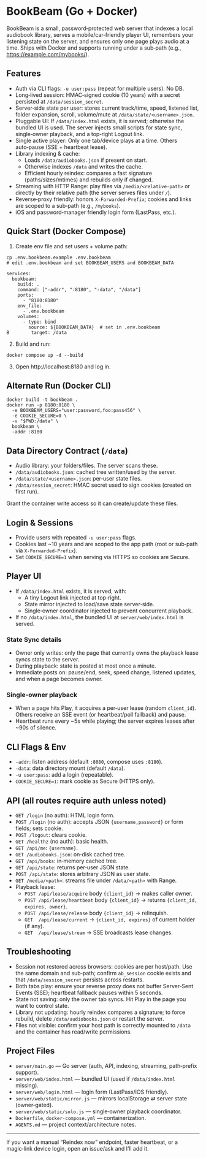 # BookBeam (Go + Docker)

BookBeam is a small, password‑protected web server that indexes a local audiobook library, serves a mobile/car‑friendly player UI, remembers your listening state on the server, and ensures only one page plays audio at a time. Ships with Docker and supports running under a sub‑path (e.g., https://example.com/mybooks/).

## Features

- Auth via CLI flags: `-u user:pass` (repeat for multiple users). No DB.
- Long‑lived session: HMAC‑signed cookie (10 years) with a secret persisted at `/data/session_secret`.
- Server‑side state per user: stores current track/time, speed, listened list, folder expansion, scroll, volume/mute at `/data/state/<username>.json`.
- Pluggable UI: If `/data/index.html` exists, it is served; otherwise the bundled UI is used. The server injects small scripts for state sync, single‑owner playback, and a top‑right Logout link.
- Single active player: Only one tab/device plays at a time. Others auto‑pause (SSE + heartbeat lease).
- Library indexing & cache:
  - Loads `/data/audiobooks.json` if present on start.
  - Otherwise indexes `/data` and writes the cache.
  - Efficient hourly reindex: compares a fast signature (paths/sizes/mtimes) and rebuilds only if changed.
- Streaming with HTTP Range: play files via `/media/<relative-path>` or directly by their relative path (the server serves files under `/`).
- Reverse‑proxy friendly: honors `X-Forwarded-Prefix`; cookies and links are scoped to a sub‑path (e.g., `/mybooks`).
- iOS and password‑manager friendly login form (LastPass, etc.).

## Quick Start (Docker Compose)

1) Create env file and set users + volume path:

```
cp .env.bookbeam.example .env.bookbeam
# edit .env.bookbeam and set BOOKBEAM_USERS and BOOKBEAM_DATA

services:
  bookbeam:
    build: .
    command: ["-addr", ":8180", "-data", "/data"]
    ports:
      - "8180:8180"
    env_file:
      - .env.bookbeam
    volumes:
      - type: bind
        source: ${BOOKBEAM_DATA}  # set in .env.bookbeam
B        target: /data
```

2) Build and run:

```
docker compose up -d --build
```

3) Open http://localhost:8180 and log in.

## Alternate Run (Docker CLI)

```
docker build -t bookbeam .
docker run -p 8180:8180 \
  -e BOOKBEAM_USERS="user:password,foo:pass456" \
  -e COOKIE_SECURE=0 \
  -v "$PWD:/data" \
  bookbeam \
  -addr :8180
```

## Data Directory Contract (`/data`)

- Audio library: your folders/files. The server scans these.
- `/data/audiobooks.json`: cached tree written/used by the server.
- `/data/state/<username>.json`: per‑user state files.
- `/data/session_secret`: HMAC secret used to sign cookies (created on first run).

Grant the container write access so it can create/update these files.

## Login & Sessions

- Provide users with repeated `-u user:pass` flags.
- Cookies last ~10 years and are scoped to the app path (root or sub‑path via `X-Forwarded-Prefix`).
- Set `COOKIE_SECURE=1` when serving via HTTPS so cookies are Secure.

## Player UI

- If `/data/index.html` exists, it is served, with:
  - A tiny Logout link injected at top‑right.
  - State mirror injected to load/save state server‑side.
  - Single‑owner coordinator injected to prevent concurrent playback.
- If no `/data/index.html`, the bundled UI at `server/web/index.html` is served.

### State Sync details

- Owner only writes: only the page that currently owns the playback lease syncs state to the server.
- During playback: state is posted at most once a minute.
- Immediate posts on: pause/end, seek, speed change, listened updates, and when a page becomes owner.

### Single‑owner playback

- When a page hits Play, it acquires a per‑user lease (random `client_id`). Others receive an SSE event (or heartbeat/poll fallback) and pause.
- Heartbeat runs every ~5s while playing; the server expires leases after ~90s of silence.

## CLI Flags & Env

- `-addr`: listen address (default `:8080`, compose uses `:8180`).
- `-data`: data directory mount (default `/data`).
- `-u user:pass`: add a login (repeatable).
- `COOKIE_SECURE=1`: mark cookie as Secure (HTTPS only).

## API (all routes require auth unless noted)

- `GET /login` (no auth): HTML login form.
- `POST /login` (no auth): accepts JSON `{username,password}` or form fields; sets cookie.
- `POST /logout`: clears cookie.
- `GET /healthz` (no auth): basic health.
- `GET /api/me`: `{username}`.
- `GET /audiobooks.json`: on‑disk cached tree.
- `GET /api/books`: in‑memory cached tree.
- `GET /api/state`: returns per‑user JSON state.
- `POST /api/state`: stores arbitrary JSON as user state.
- `GET /media/<path>`: streams file under `/data/<path>` with Range.
- Playback lease:
  - `POST /api/lease/acquire` body `{client_id}` → makes caller owner.
  - `POST /api/lease/heartbeat` body `{client_id}` → returns `{client_id, expires, owner}`.
  - `POST /api/lease/release` body `{client_id}` → relinquish.
  - `GET  /api/lease/current` → `{client_id, expires}` of current holder (if any).
  - `GET  /api/lease/stream` → SSE broadcasts lease changes.

## Troubleshooting

- Session not restored across browsers: cookies are per host/path. Use the same domain and sub‑path; confirm `ab_session` cookie exists and that `/data/session_secret` persists across restarts.
- Both tabs play: ensure your reverse proxy does not buffer Server‑Sent Events (SSE); heartbeat fallback pauses within 5 seconds.
- State not saving: only the owner tab syncs. Hit Play in the page you want to control state.
- Library not updating: hourly reindex compares a signature; to force rebuild, delete `/data/audiobooks.json` or restart the server.
- Files not visible: confirm your host path is correctly mounted to `/data` and the container has read/write permissions.

## Project Files

- `server/main.go` — Go server (auth, API, indexing, streaming, path‑prefix support).
- `server/web/index.html` — bundled UI (used if `/data/index.html` missing).
- `server/web/login.html` — login form (LastPass/iOS friendly).
- `server/web/static/mirror.js` — mirrors localStorage ⇄ server state (owner‑gated).
- `server/web/static/solo.js` — single‑owner playback coordinator.
- `Dockerfile`, `docker-compose.yml` — containerization.
- `AGENTS.md` — project context/architecture notes.

---

If you want a manual “Reindex now” endpoint, faster heartbeat, or a magic‑link device login, open an issue/ask and I’ll add it.
